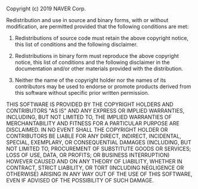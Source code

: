 Copyright (c) 2019 NAVER Corp.

Redistribution and use in source and binary forms, with or without 
modification, are permitted provided that the following conditions are met:

1. Redistributions of source code must retain the above copyright 
   notice, this list of conditions and the following disclaimer.

2. Redistributions in binary form must reproduce the above copyright 
   notice, this list of conditions and the following disclaimer in the 
   documentation and/or other materials provided with the distribution.

3. Neither the name of the copyright holder nor the names of its contributors 
   may be used to endorse or promote products derived from this software without 
   specific prior written permission.

THIS SOFTWARE IS PROVIDED BY THE COPYRIGHT HOLDERS AND CONTRIBUTORS "AS IS" AND 
ANY EXPRESS OR IMPLIED WARRANTIES, INCLUDING, BUT NOT LIMITED TO, THE IMPLIED 
WARRANTIES OF MERCHANTABILITY AND FITNESS FOR A PARTICULAR PURPOSE ARE DISCLAIMED. 
IN NO EVENT SHALL THE COPYRIGHT HOLDER OR CONTRIBUTORS BE LIABLE FOR ANY DIRECT, 
INDIRECT, INCIDENTAL, SPECIAL, EXEMPLARY, OR CONSEQUENTIAL DAMAGES 
(INCLUDING, BUT NOT LIMITED TO, PROCUREMENT OF SUBSTITUTE GOODS OR SERVICES; 
LOSS OF USE, DATA, OR PROFITS; OR BUSINESS INTERRUPTION) HOWEVER CAUSED AND 
ON ANY THEORY OF LIABILITY, WHETHER IN CONTRACT, STRICT LIABILITY, OR TORT 
(INCLUDING NEGLIGENCE OR OTHERWISE) ARISING IN ANY WAY OUT OF THE USE OF THIS 
SOFTWARE, EVEN IF ADVISED OF THE POSSIBILITY OF SUCH DAMAGE.